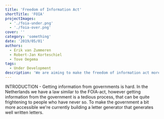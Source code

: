 ```yaml
---
title: 'Freedom of Information Act'
shortTitle: 'FOIA'
projectImages:
  - './foia-under.png'
  - './foia-over.png'
cover: ''
category: 'something'
date: '2019/05/01'
authors:
  - Erik van Zummeren
  - Robert-Jan Korteschiel
  - Tove Oegema
tags:
  - Under Development
description: 'We are aiming to make the freedom of information act more accessible for journalists, activists and citizens.'
---
```


INTRODUCTION - Getting information from governments is hard. In the Netherlands we have a law similar to the FOIA-act, however getting information from the government is a tedious process, that can be quite frightening to people who have never so. To make the government a bit more accessible we're currently building a letter generator that generates well written letters. 